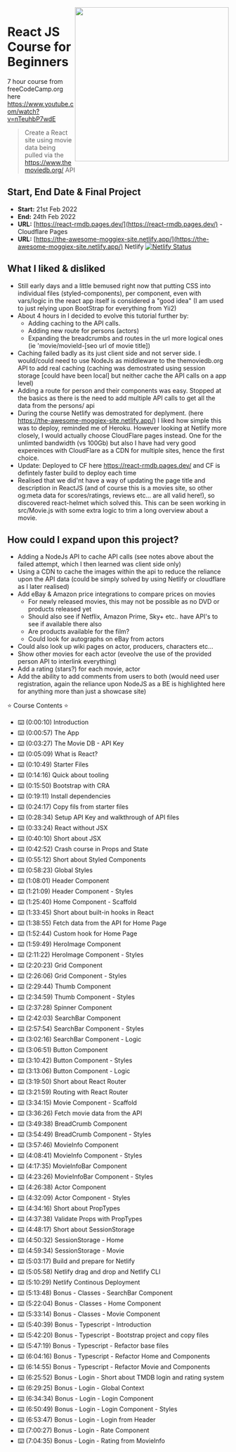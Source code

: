 <image src="https://user-images.githubusercontent.com/16717155/155543377-70daf41c-8c0e-448b-8f72-f5238219e1aa.png" width="350" align="right" />

# React JS Course for Beginners

7 hour course from freeCodeCamp.org here https://www.youtube.com/watch?v=nTeuhbP7wdE

> Create a React site using movie data being pulled via the https://www.themoviedb.org/ API

## Start, End Date & Final Project
- **Start:** 21st Feb 2022
- **End:** 24th Feb 2022
- **URL:** [https://react-rmdb.pages.dev/](https://react-rmdb.pages.dev/) - Cloudflare Pages
- **URL:** [https://the-awesome-moggiex-site.netlify.app/](https://the-awesome-moggiex-site.netlify.app/) Netlify [![Netlify Status](https://api.netlify.com/api/v1/badges/dc0c1a3a-15dc-40f0-b5bd-b840c48f59e8/deploy-status)](https://app.netlify.com/sites/the-awesome-moggiex-site/deploys)

## What I liked & disliked

- Still early days and a little bemused right now that putting CSS into individual files (styled-components), per component, even with vars/logic in the react app itself is considered a "good idea" (I am used to just relying upon BootStrap for everything from Yii2)
- About 4 hours in I decided to evolve this tutorial further by:
  - Adding caching to the API calls.
  - Adding new route for persons (actors)
  - Expanding the breadcrumbs and routes in the url more logical ones (ie 'movie/movieId-[seo url of movie title])
- Caching failed badly as its just client side and not server side. I would/could need to use NodeJs as middleware to the themoviedb.org API to add real caching (caching was demostrated using session storage [could have been local] but neither cache the API calls on a app level)
- Adding a route for person and their components was easy. Stopped at the basics as there is the need to add multiple API calls to get all the data from the persons/ api
- During the course Netlify was demostrated for deplyment. (here https://the-awesome-moggiex-site.netlify.app/) I liked how simple this was to deploy, reminded me of Heroku. However looking at Netlify more closely, I would actually choose CloudFlare pages instead. One for the unlimted bandwidth (vs 100Gb) but also I have had very good expereinces with CloudFlare as a CDN for multiple sites, hence the first choice.
- Update: Deployed to CF here https://react-rmdb.pages.dev/ and CF is defintely faster build to deploy each time
- Realised that we did'nt have a way of updating the page title and description in ReactJS (and of course this is a movies site, so other og:meta data for scores/ratings, reviews etc... are all valid here!), so discovered react-helmet which solved this. This can be seen working in src/Movie.js with some extra logic to trim a long overview about a movie.

## How could I expand upon this project?

- Adding a NodeJs API to cache API calls (see notes above about the failed attempt, which I then learned was client side only)
- Using a CDN to cache the images within the api to reduce the reliance upon the API data (could be simply solved by using Netlify or cloudflare as I later realised)
- Add eBay & Amazon price integrations to compare prices on movies
  - For newly released movies, this may not be possible as no DVD or products released yet
  - Should also see if Netflix, Amazon Prime, Sky+ etc.. have API's to see if available there also
  - Are products available for the film?
  - Could look for autographs on eBay from actors
- Could also look up wiki pages on actor, producers, characters etc...
- Show other movies for each actor (eveolve the use of the provided person API to interlink everything)
- Add a rating (stars?) for each movie, actor
- Add the ability to add comments from users to both (would need user registration, again the reliance upon NodeJS as a BE is highlighted here for anything more than just a showcase site)

⭐️ Course Contents ⭐️

- ⌨️ (0:00:10) Introduction
- ⌨️ (0:00:57) The App
- ⌨️ (0:03:27) The Movie DB - API Key
- ⌨️ (0:05:09) What is React?
- ⌨️ (0:10:49) Starter Files
- ⌨️ (0:14:16) Quick about tooling
- ⌨️ (0:15:50) Bootstrap with CRA
- ⌨️ (0:19:11) Install dependencies
- ⌨️ (0:24:17) Copy fils from starter files
- ⌨️ (0:28:34) Setup API Key and walkthrough of API files
- ⌨️ (0:33:24) React without JSX
- ⌨️ (0:40:10) Short about JSX
- ⌨️ (0:42:52) Crash course in Props and State
- ⌨️ (0:55:12) Short about Styled Components
- ⌨️ (0:58:23) Global Styles
- ⌨️ (1:08:01) Header Component
- ⌨️ (1:21:09) Header Component - Styles
- ⌨️ (1:25:40) Home Component - Scaffold
- ⌨️ (1:33:45) Short about built-in hooks in React
- ⌨️ (1:38:55) Fetch data from the API for Home Page
- ⌨️ (1:52:44) Custom hook for Home Page
- ⌨️ (1:59:49) HeroImage Component
- ⌨️ (2:11:22) HeroImage Component - Styles
- ⌨️ (2:20:23) Grid Component
- ⌨️ (2:26:06) Grid Component - Styles
- ⌨️ (2:29:44) Thumb Component
- ⌨️ (2:34:59) Thumb Component - Styles
- ⌨️ (2:37:28) Spinner Component
- ⌨️ (2:42:03) SearchBar Component
- ⌨️ (2:57:54) SearchBar Component - Styles
- ⌨️ (3:02:16) SearchBar Component - Logic
- ⌨️ (3:06:51) Button Component
- ⌨️ (3:10:42) Button Component - Styles
- ⌨️ (3:13:06) Button Component - Logic
- ⌨️ (3:19:50) Short about React Router
- ⌨️ (3:21:59) Routing with React Router
- ⌨️ (3:34:15) Movie Component - Scaffold
- ⌨️ (3:36:26) Fetch movie data from the API
- ⌨️ (3:49:38) BreadCrumb Component
- ⌨️ (3:54:49) BreadCrumb Component - Styles
- ⌨️ (3:57:46) MovieInfo Component
- ⌨️ (4:08:41) MovieInfo Component - Styles
- ⌨️ (4:17:35) MovieInfoBar Component
- ⌨️ (4:23:26) MovieInfoBar Component - Styles
- ⌨️ (4:26:38) Actor Component
- ⌨️ (4:32:09) Actor Component - Styles
- ⌨️ (4:34:16) Short about PropTypes
- ⌨️ (4:37:38) Validate Props with PropTypes
- ⌨️ (4:48:17) Short about SessionStorage
- ⌨️ (4:50:32) SessionStorage - Home
- ⌨️ (4:59:34) SessionStorage - Movie
- ⌨️ (5:03:17) Build and prepare for Netlify
- ⌨️ (5:05:58) Netlify drag and drop and Netlify CLI
- ⌨️ (5:10:29) Netlify Continous Deployment
- ⌨️ (5:13:48) Bonus - Classes - SearchBar Component
- ⌨️ (5:22:04) Bonus - Classes - Home Component
- ⌨️ (5:33:14) Bonus - Classes - Movie Component
- ⌨️ (5:40:39) Bonus - Typescript - Introduction
- ⌨️ (5:42:20) Bonus - Typescript - Bootstrap project and copy files
- ⌨️ (5:47:19) Bonus - Typescript - Refactor base files
- ⌨️ (6:04:16) Bonus - Typescript - Refactor Home and Components
- ⌨️ (6:14:55) Bonus - Typescript - Refactor Movie and Components
- ⌨️ (6:25:52) Bonus - Login - Short about TMDB login and rating system
- ⌨️ (6:29:25) Bonus - Login - Global Context
- ⌨️ (6:34:34) Bonus - Login - Login Component
- ⌨️ (6:50:49) Bonus - Login - Login Component - Styles
- ⌨️ (6:53:47) Bonus - Login - Login from Header
- ⌨️ (7:00:27) Bonus - Login - Rate Component
- ⌨️ (7:04:35) Bonus - Login - Rating from MovieInfo
